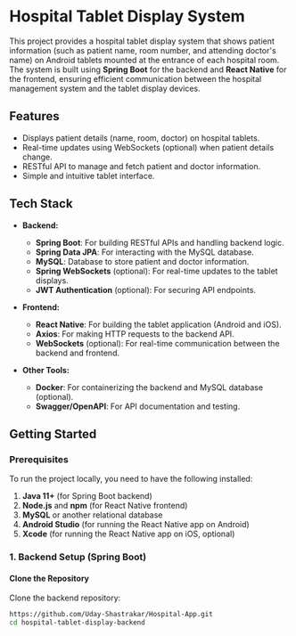 # Hospital Tablet Display System

This project provides a hospital tablet display system that shows patient information (such as patient name, room number, and attending doctor's name) on Android tablets mounted at the entrance of each hospital room. The system is built using **Spring Boot** for the backend and **React Native** for the frontend, ensuring efficient communication between the hospital management system and the tablet display devices.

## Features
- Displays patient details (name, room, doctor) on hospital tablets.
- Real-time updates using WebSockets (optional) when patient details change.
- RESTful API to manage and fetch patient and doctor information.
- Simple and intuitive tablet interface.

## Tech Stack

- **Backend:**
  - **Spring Boot**: For building RESTful APIs and handling backend logic.
  - **Spring Data JPA**: For interacting with the MySQL database.
  - **MySQL**: Database to store patient and doctor information.
  - **Spring WebSockets** (optional): For real-time updates to the tablet displays.
  - **JWT Authentication** (optional): For securing API endpoints.

- **Frontend:**
  - **React Native**: For building the tablet application (Android and iOS).
  - **Axios**: For making HTTP requests to the backend API.
  - **WebSockets** (optional): For real-time communication between the backend and frontend.

- **Other Tools:**
  - **Docker**: For containerizing the backend and MySQL database (optional).
  - **Swagger/OpenAPI**: For API documentation and testing.

## Getting Started

### Prerequisites

To run the project locally, you need to have the following installed:

1. **Java 11+** (for Spring Boot backend)
2. **Node.js** and **npm** (for React Native frontend)
3. **MySQL** or another relational database
4. **Android Studio** (for running the React Native app on Android)
5. **Xcode** (for running the React Native app on iOS, optional)

### 1. Backend Setup (Spring Boot)

#### Clone the Repository
Clone the backend repository:

```bash
https://github.com/Uday-Shastrakar/Hospital-App.git
cd hospital-tablet-display-backend
